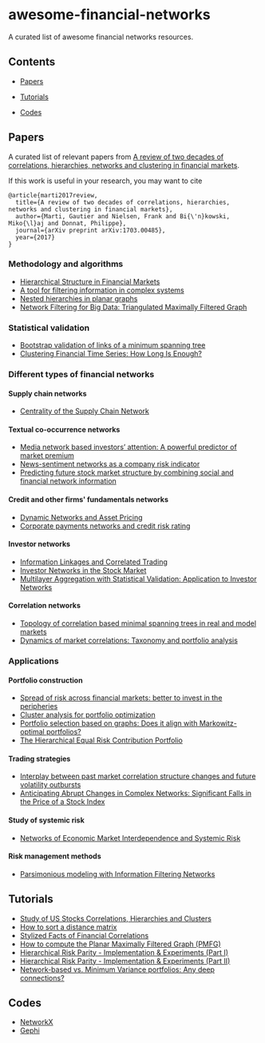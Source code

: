 # awesome-financial-networks


A curated list of awesome financial networks resources.

## Contents

- [Papers](#Papers)

- [Tutorials](#Tutorials)

- [Codes](#Codes)



## Papers

A curated list of relevant papers from [A review of two decades of correlations, hierarchies, networks and clustering in financial markets](https://arxiv.org/abs/1703.00485).

If this work is useful in your research, you may want to cite
```
@article{marti2017review,
  title={A review of two decades of correlations, hierarchies, networks and clustering in financial markets},
  author={Marti, Gautier and Nielsen, Frank and Bi{\'n}kowski, Miko{\l}aj and Donnat, Philippe},
  journal={arXiv preprint arXiv:1703.00485},
  year={2017}
}

```

### Methodology and algorithms

- [Hierarchical Structure in Financial Markets](https://arxiv.org/abs/cond-mat/9802256)
- [A tool for filtering information in complex systems](https://arxiv.org/abs/cond-mat/0501335)
- [Nested hierarchies in planar graphs](https://arxiv.org/pdf/0906.4826.pdf)
- [Network Filtering for Big Data: Triangulated Maximally Filtered Graph](https://arxiv.org/abs/1505.02445)


### Statistical validation

- [Bootstrap validation of links of a minimum spanning tree](https://arxiv.org/abs/1802.03395)
- [Clustering Financial Time Series: How Long Is Enough?](https://www.ijcai.org/Proceedings/16/Papers/367.pdf)

### Different types of financial networks

#### Supply chain networks

- [Centrality of the Supply Chain Network](https://papers.ssrn.com/sol3/papers.cfm?abstract_id=2651786)

#### Textual co-occurrence networks

- [Media network based investors’ attention: A powerful predictor of market premium](http://fmaconferences.org/SanDiego/Papers/FMA_Media_Network_Based_Investors_Attention.pdf)
- [News-sentiment networks as a company risk indicator](https://arxiv.org/abs/1706.05812)
- [Predicting future stock market structure by combining social and financial network information](https://arxiv.org/abs/1812.01103)

#### Credit and other firms' fundamentals networks

- [Dynamic Networks and Asset Pricing](https://papers.ssrn.com/sol3/papers.cfm?abstract_id=2024483)
- [Corporate payments networks and credit risk rating](https://arxiv.org/abs/1711.07677)

#### Investor networks

- [Information Linkages and Correlated Trading](https://papers.ssrn.com/sol3/papers.cfm?abstract_id=970070)
- [Investor Networks in the Stock Market](https://papers.ssrn.com/sol3/papers.cfm?abstract_id=1784007)
- [Multilayer Aggregation with Statistical Validation: Application to Investor Networks](https://www.nature.com/articles/s41598-018-26575-2)


#### Correlation networks

- [Topology of correlation based minimal spanning trees in real and model markets](https://arxiv.org/abs/cond-mat/0211546)
- [Dynamics of market correlations: Taxonomy and portfolio analysis](https://arxiv.org/abs/cond-mat/0302546)


### Applications

#### Portfolio construction

- [Spread of risk across financial markets: better to invest in the peripheries](https://www.nature.com/articles/srep01665)
- [Cluster analysis for portfolio optimization](https://arxiv.org/abs/physics/0507006)
- [Portfolio selection based on graphs: Does it align with Markowitz-optimal portfolios?](https://www.degruyter.com/downloadpdf/j/demo.2018.6.issue-1/demo-2018-0004/demo-2018-0004.pdf)
- [The Hierarchical Equal Risk Contribution Portfolio](https://papers.ssrn.com/sol3/papers.cfm?abstract_id=3237540)


#### Trading strategies

- [Interplay between past market correlation structure changes and future volatility outbursts](https://www.nature.com/articles/srep36320)
- [Anticipating Abrupt Changes in Complex Networks: Significant Falls in the Price of a Stock Index](https://link.springer.com/chapter/10.1007/978-3-319-66766-9_11)


#### Study of systemic risk

- [Networks of Economic Market Interdependence and Systemic Risk](https://arxiv.org/abs/1011.3707)

#### Risk management methods

- [Parsimonious modeling with Information Filtering Networks](https://arxiv.org/abs/1602.07349)



## Tutorials

- [Study of US Stocks Correlations, Hierarchies and Clusters](http://gautier.marti.ai/ml/2017/07/24/US-Stocks-correlations.html)
- [How to sort a distance matrix](http://gautier.marti.ai/ml/2017/09/07/how-to-sort-distance-matrix.html)
- [Stylized Facts of Financial Correlations](http://gautier.marti.ai/ml/2019/07/15/financial-correlations-stylized-facts.html)
- [How to compute the Planar Maximally Filtered Graph (PMFG)](http://gautier.marti.ai/networks/2018/06/03/pmfg-algorithm.html)
- [Hierarchical Risk Parity - Implementation & Experiments (Part I)](http://gautier.marti.ai/qfin/2018/10/02/hierarchical-risk-parity-part-1.html)
- [Hierarchical Risk Parity - Implementation & Experiments (Part II)](http://gautier.marti.ai/qfin/2018/10/15/hierarchical-risk-parity-part-2.html)
- [Network-based vs. Minimum Variance portfolios: Any deep connections?](http://gautier.marti.ai/qfin/2018/10/10/centrality-network-portfolios.html)





## Codes

- [NetworkX](https://networkx.github.io/)
- [Gephi](https://gephi.org/)

